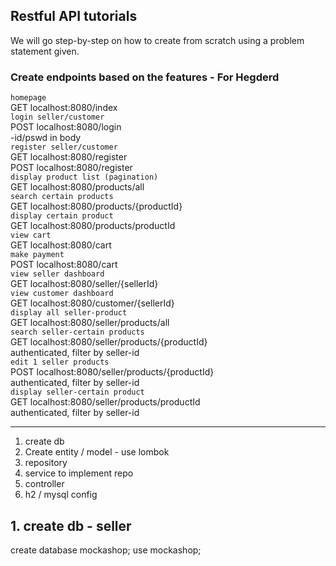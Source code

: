 ## Restful API tutorials

We will go step-by-step on how to create from scratch using a problem statement given.


### Create endpoints based on the features - For Hegderd


`homepage`  
  GET localhost:8080/index  
`login seller/customer`  
  POST localhost:8080/login  
  -id/pswd in body  
`register seller/customer`  
  GET localhost:8080/register  
  POST localhost:8080/register  
`display product list (pagination)`  
  GET localhost:8080/products/all    
`search certain products`  
  GET localhost:8080/products/{productId}  
`display certain product`  
  GET localhost:8080/products/productId  
`view cart`  
  GET localhost:8080/cart  
`make payment`  
  POST localhost:8080/cart  
`view seller dashboard`  
  GET localhost:8080/seller/{sellerId}  
`view customer dashboard`  
  GET localhost:8080/customer/{sellerId}  
`display all seller-product`  
  GET localhost:8080/seller/products/all  
`search seller-certain products`  
  GET localhost:8080/seller/products/{productId}  
  authenticated, filter by seller-id  
`edit 1 seller products`  
  POST localhost:8080/seller/products/{productId}  
  authenticated, filter by seller-id  
`display seller-certain product`  
  GET localhost:8080/seller/products/productId  
  authenticated, filter by seller-id  



****************************

  1. create db
  2. Create entity / model - use lombok
  3. repository
  4. service to implement repo
  5. controller
  6. h2 / mysql config
  

## 1. create db - seller

create database mockashop;
use mockashop;
